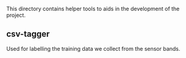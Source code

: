 This directory contains helper tools to aids in the development of the project.

## csv-tagger

Used for labelling the training data we collect from the sensor bands.